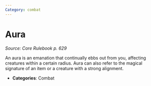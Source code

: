 ```yaml
---
Category: combat
---
```

# Aura  
*Source: Core Rulebook p. 629*  

An aura is an emanation that continually ebbs out from you, affecting creatures within a certain radius. Aura can also refer to the magical signature of an item or a creature with a strong alignment.

- **Categories**: Combat